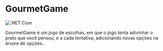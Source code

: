 # GourmetGame

![.NET Core](https://github.com/marvinwagner/GourmetGame/workflows/.NET%20Core/badge.svg)

GourmetGame é um jogo de escolhas, em que o jogo tenta adivinhar o prato que você pensou, e a cada tentativa, adicionando novas opções na árvore de opções..

